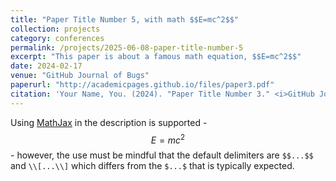 ```yaml
---
title: "Paper Title Number 5, with math $$E=mc^2$$"
collection: projects
category: conferences
permalink: /projects/2025-06-08-paper-title-number-5
excerpt: "This paper is about a famous math equation, $$E=mc^2$$"
date: 2024-02-17
venue: "GitHub Journal of Bugs"
paperurl: "http://academicpages.github.io/files/paper3.pdf"
citation: 'Your Name, You. (2024). "Paper Title Number 3." <i>GitHub Journal of Bugs</i>. 1(3).'
---
```


Using [MathJax](https://www.mathjax.org/) in the description is supported - $$E=mc^2$$ - however, the use must be mindful that the default delimiters are `$$...$$` and `\\[...\\]` which differs from the `$...$` that is typically expected.

